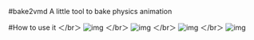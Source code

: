 #bake2vmd
A little tool to bake physics animation

#How to use it
＜/br＞
![img](https://github.com/bladesero/bake2vmd/blob/master/1.png)
＜/br＞
![img](https://github.com/bladesero/bake2vmd/blob/master/2.png)
＜/br＞
![img](https://github.com/bladesero/bake2vmd/blob/master/3.png)
＜/br＞
![img](https://github.com/bladesero/bake2vmd/blob/master/4.png)
